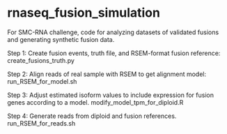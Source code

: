 # rnaseq_fusion_simulation
For SMC-RNA challenge, code for analyzing datasets of validated fusions and generating synthetic fusion data.


Step 1: Create fusion events, truth file, and RSEM-format fusion reference:
create_fusions_truth.py    

Step 2: Align reads of real sample with RSEM to get alignment model:
run_RSEM_for_model.sh 

Step 3: Adjust estimated isoform values to include expression for fusion genes according to a model.
modify_model_tpm_for_diploid.R

Step 4: Generate reads from diploid and fusion references.
run_RSEM_for_reads.sh

